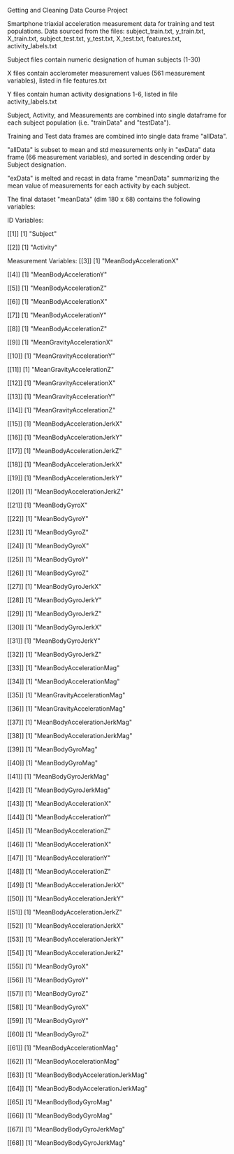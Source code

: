 Getting and Cleaning Data Course Project

Smartphone triaxial acceleration measurement data for training and test populations.
Data sourced from the files:
subject_train.txt,
y_train.txt,
X_train.txt,
subject_test.txt,
y_test.txt,
X_test.txt,
features.txt,
activity_labels.txt

Subject files contain numeric designation of human subjects (1-30)

X files contain acclerometer measurement values (561 measurement variables), listed in file features.txt

Y files contain human activity designations 1-6, listed in file activity_labels.txt

Subject, Activity, and Measurements are combined into single dataframe for each subject population (i.e. "trainData" and "testData").

Training and Test data frames are combined into single data frame "allData".

"allData" is subset to mean and std measurements only in "exData" data frame (66 measurement variables), and sorted in descending order by Subject designation.

"exData" is melted and recast in data frame "meanData" summarizing the mean value of measurements for each activity by each subject.

The final dataset "meanData" (dim 180 x 68) contains the following variables:

ID Variables:

[[1]]
[1] "Subject"

[[2]]
[1] "Activity"

Measurement Variables:
[[3]]
[1] "MeanBodyAccelerationX"

[[4]]
[1] "MeanBodyAccelerationY"

[[5]]
[1] "MeanBodyAccelerationZ"

[[6]]
[1] "MeanBodyAccelerationX"

[[7]]
[1] "MeanBodyAccelerationY"

[[8]]
[1] "MeanBodyAccelerationZ"

[[9]]
[1] "MeanGravityAccelerationX"

[[10]]
[1] "MeanGravityAccelerationY"

[[11]]
[1] "MeanGravityAccelerationZ"

[[12]]
[1] "MeanGravityAccelerationX"

[[13]]
[1] "MeanGravityAccelerationY"

[[14]]
[1] "MeanGravityAccelerationZ"

[[15]]
[1] "MeanBodyAccelerationJerkX"

[[16]]
[1] "MeanBodyAccelerationJerkY"

[[17]]
[1] "MeanBodyAccelerationJerkZ"

[[18]]
[1] "MeanBodyAccelerationJerkX"

[[19]]
[1] "MeanBodyAccelerationJerkY"

[[20]]
[1] "MeanBodyAccelerationJerkZ"

[[21]]
[1] "MeanBodyGyroX"

[[22]]
[1] "MeanBodyGyroY"

[[23]]
[1] "MeanBodyGyroZ"

[[24]]
[1] "MeanBodyGyroX"

[[25]]
[1] "MeanBodyGyroY"

[[26]]
[1] "MeanBodyGyroZ"

[[27]]
[1] "MeanBodyGyroJerkX"

[[28]]
[1] "MeanBodyGyroJerkY"

[[29]]
[1] "MeanBodyGyroJerkZ"

[[30]]
[1] "MeanBodyGyroJerkX"

[[31]]
[1] "MeanBodyGyroJerkY"

[[32]]
[1] "MeanBodyGyroJerkZ"

[[33]]
[1] "MeanBodyAccelerationMag"

[[34]]
[1] "MeanBodyAccelerationMag"

[[35]]
[1] "MeanGravityAccelerationMag"

[[36]]
[1] "MeanGravityAccelerationMag"

[[37]]
[1] "MeanBodyAccelerationJerkMag"

[[38]]
[1] "MeanBodyAccelerationJerkMag"

[[39]]
[1] "MeanBodyGyroMag"

[[40]]
[1] "MeanBodyGyroMag"

[[41]]
[1] "MeanBodyGyroJerkMag"

[[42]]
[1] "MeanBodyGyroJerkMag"

[[43]]
[1] "MeanBodyAccelerationX"

[[44]]
[1] "MeanBodyAccelerationY"

[[45]]
[1] "MeanBodyAccelerationZ"

[[46]]
[1] "MeanBodyAccelerationX"

[[47]]
[1] "MeanBodyAccelerationY"

[[48]]
[1] "MeanBodyAccelerationZ"

[[49]]
[1] "MeanBodyAccelerationJerkX"

[[50]]
[1] "MeanBodyAccelerationJerkY"

[[51]]
[1] "MeanBodyAccelerationJerkZ"

[[52]]
[1] "MeanBodyAccelerationJerkX"

[[53]]
[1] "MeanBodyAccelerationJerkY"

[[54]]
[1] "MeanBodyAccelerationJerkZ"

[[55]]
[1] "MeanBodyGyroX"

[[56]]
[1] "MeanBodyGyroY"

[[57]]
[1] "MeanBodyGyroZ"

[[58]]
[1] "MeanBodyGyroX"

[[59]]
[1] "MeanBodyGyroY"

[[60]]
[1] "MeanBodyGyroZ"

[[61]]
[1] "MeanBodyAccelerationMag"

[[62]]
[1] "MeanBodyAccelerationMag"

[[63]]
[1] "MeanBodyBodyAccelerationJerkMag"

[[64]]
[1] "MeanBodyBodyAccelerationJerkMag"

[[65]]
[1] "MeanBodyBodyGyroMag"

[[66]]
[1] "MeanBodyBodyGyroMag"

[[67]]
[1] "MeanBodyBodyGyroJerkMag"

[[68]]
[1] "MeanBodyBodyGyroJerkMag"

